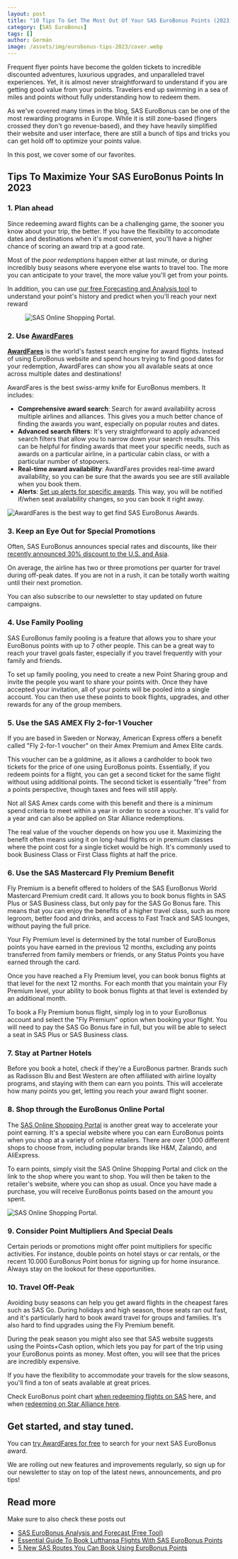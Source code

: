 ```yaml
---
layout: post
title: "10 Tips To Get The Most Out Of Your SAS EuroBonus Points (2023)"
category: [SAS EuroBonus]
tags: []
author: Germán
image: /assets/img/eurobonus-tips-2023/cover.webp
---
```


Frequent flyer points have become the golden tickets to incredible discounted adventures, luxurious upgrades, and unparalleled travel experiences. Yet, it is almost never straightforward to understand if you are getting good value from your points. Travelers end up swimming in a sea of miles and points without fully understanding how to redeem them. 

As we've covered many times in the blog, SAS EuroBonus can be one of the most rewarding programs in Europe. While it is still zone-based (fingers crossed they don't go revenue-based), and they have heavily simplified their website and user interface, there are still a bunch of tips and tricks you can get hold off to optimize your points value.

In this post, we cover some of our favorites. 

## Tips To Maximize Your SAS EuroBonus Points In 2023

### 1. Plan ahead

Since redeeming award flights can be a challenging game, the sooner you know about your trip, the better. If you have the flexibility to accomodate dates and destinations when it's most convenient, you'll have a higher chance of scoring an award trip at a good rate.

Most of the *poor redemptions* happen either at last minute, or during incredibly busy seasons where everyone else wants to travel too. The more you can anticipate to your travel, the more value you'll get from your points.

In addition, you can use [our free Forecasting and Analysis tool](https://blog.awardfares.com/eurobonus-analysis-and-forecast/) to understand your point's history and predict when you'll reach your next reward

<figure>
<img src="../assets/img/eurobonus-tips-2023/eurobonus-forecast.webp" alt="SAS Online Shopping Portal." />
</figure>

### 2. Use [AwardFares](https://awardfares.com/search)

**[AwardFares](https://awardfares.com/search)** is the world's fastest search engine for award flights. Instead of using EuroBonus website and spend hours trying to find good dates for your redemption, AwardFares can show you all available seats at once across multiple dates and destinations!

AwardFares is the best swiss-army knife for EuroBonus members. It includes:

* **Comprehensive award search**: Search for award availability across multiple airlines and alliances. This gives you a much better chance of finding the awards you want, especially on popular routes and dates.
* **Advanced search filters**: It's very straightforward to apply advanced search filters that allow you to narrow down your search results. This can be helpful for finding awards that meet your specific needs, such as awards on a particular airline, in a particular cabin class, or with a particular number of stopovers.
* **Real-time award availability**: AwardFares provides real-time award availability, so you can be sure that the awards you see are still available when you book them.
* **Alerts**: [Set up alerts for specific awards](https://blog.awardfares.com/alerts/). This way, you will be notified if/when seat availability changes, so you can book it right away.

<img src="../assets/img/eurobonus-tips-2023/af-home.webp" alt="AwardFares is the best way to get find SAS EuroBonus Awards." />


### 3. Keep an Eye Out for Special Promotions

Often, SAS EuroBonus announces special rates and discounts, like their [recently announced 30% discount to the U.S. and Asia](https://blog.awardfares.com/eurobonus-discount-sept-2023/). 

On average, the airline has two or three promotions per quarter for travel during off-peak dates. If you are not in a rush, it can be totally worth waiting until their next promotion. 

You can also subscribe to our newsletter to stay updated on future campaigns.


### 4. Use Family Pooling

SAS EuroBonus family pooling is a feature that allows you to share your EuroBonus points with up to 7 other people. This can be a great way to reach your travel goals faster, especially if you travel frequently with your family and friends.

To set up family pooling, you need to create a new Point Sharing group and invite the people you want to share your points with. Once they have accepted your invitation, all of your points will be pooled into a single account. You can then use these points to book flights, upgrades, and other rewards for any of the group members.


### 5. Use the SAS AMEX Fly 2-for-1 Voucher

If you are based in Sweden or Norway, American Express offers a benefit called "Fly 2-for-1 voucher" on their Amex Premium and Amex Elite cards.

This voucher can be a goldmine, as it allows a cardholder to book two tickets for the price of one using EuroBonus points. Essentially, if you redeem points for a flight, you can get a second ticket for the same flight without using additional points. The second ticket is essentially "free" from a points perspective, though taxes and fees will still apply.

Not all SAS Amex cards come with this benefit and there is a minimum spend criteria to meet within a year in order to score a voucher. It's valid for a year and can also be applied on Star Alliance redemptions.

The real value of the voucher depends on how you use it. Maximizing the benefit often means using it on long-haul flights or in premium classes where the point cost for a single ticket would be high. It's commonly used to book Business Class or First Class flights at half the price.


### 6. Use the SAS Mastercard Fly Premium Benefit

Fly Premium is a benefit offered to holders of the SAS EuroBonus World Mastercard Premium credit card. It allows you to book bonus flights in SAS Plus or SAS Business class, but only pay for the SAS Go Bonus fare. This means that you can enjoy the benefits of a higher travel class, such as more legroom, better food and drinks, and access to Fast Track and SAS lounges, without paying the full price.

Your Fly Premium level is determined by the total number of EuroBonus points you have earned in the previous 12 months, excluding any points transferred from family members or friends, or any Status Points you have earned through the card.

Once you have reached a Fly Premium level, you can book bonus flights at that level for the next 12 months. For each month that you maintain your Fly Premium level, your ability to book bonus flights at that level is extended by an additional month.

To book a Fly Premium bonus flight, simply log in to your EuroBonus account and select the "Fly Premium" option when booking your flight. You will need to pay the SAS Go Bonus fare in full, but you will be able to select a seat in SAS Plus or SAS Business class.


### 7. Stay at Partner Hotels

Before you book a hotel, check if they're a EuroBonus partner. Brands such as Radisson Blu and Best Western are often affiliated with airline loyalty programs, and staying with them can earn you points. This will accelerate how many points you get, letting you reach your award flight sooner.


### 8. Shop through the EuroBonus Online Portal

The [SAS Online Shopping Portal](https://onlineshopping.flysas.com/) is another great way to accelerate your point earning. It's a special website where you can earn EuroBonus points when you shop at a variety of online retailers. There are over 1,000 different shops to choose from, including popular brands like H&M, Zalando, and AliExpress.

To earn points, simply visit the SAS Online Shopping Portal and click on the link to the shop where you want to shop. You will then be taken to the retailer's website, where you can shop as usual. Once you have made a purchase, you will receive EuroBonus points based on the amount you spent.


<img src="/assets/img/eurobonus-tips-2023/eurobonus-shop.webp" alt="SAS Online Shopping Portal." />


### 9. Consider Point Multipliers And Special Deals

Certain periods or promotions might offer point multipliers for specific activities. For instance, double points on hotel stays or car rentals, or the recent 10.000 EuroBonus Point bonus for signing up for home insurance. Always stay on the lookout for these opportunities.


### 10. Travel Off-Peak

Avoiding busy seasons can help you get award flights in the cheapest fares such as SAS Go. During holidays and high season, those seats ran out fast, and it's particularly hard to book award travel for groups and families. It's also hard to find upgrades using the Fly Premium benefit.

During the peak season you might also see that SAS website suggests using the Points+Cash option, which lets you pay for part of the trip using your EuroBonus points as money. Most often, you will see that the prices are incredibly expensive.

If you have the flexibility to accommodate your travels for the slow seasons, you'll find a ton of seats available at great prices.

Check EuroBonus point chart [when redeeming flights on SAS](https://www.flysas.com/en/eurobonus/points/fly-with-points/point-chart/) here, and when [redeeming on Star Alliance here](https://www.flysas.com/en/eurobonus/points/fly-with-points/star-alliance-point-chart/).

## Get started, and stay tuned.

You can [try AwardFares for free](https://awardfares.com/) to search for your next SAS EuroBonus award.

We are rolling out new features and improvements regularly, so sign up for our newsletter to stay on top of the latest news, announcements, and pro tips!

## Read more

Make sure to also check these posts out

- [SAS EuroBonus Analysis and Forecast (Free Tool)](https://blog.awardfares.com/eurobonus-analysis-and-forecast/)
- [Essential Guide To Book Lufthansa Flights With SAS EuroBonus Points](https://blog.awardfares.com/lufthansa-with-eurobonus-guide/)
- [5 New SAS Routes You Can Book Using EuroBonus Points](https://blog.awardfares.com/eurobonus-july-2023/)
 